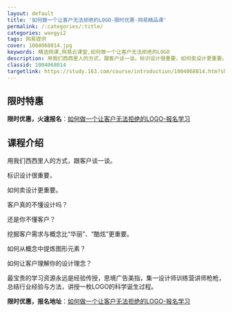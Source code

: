 ```yaml
---
layout: default
title: '如何做一个让客户无法拒绝的LOGO-限时优惠-网易精品课'
permalink: /:categories/:title/
categories: wangyi2
tags: 网易提供
cover: 1004068014.jpg
keywords: 精选网课,网易云课堂,如何做一个让客户无法拒绝的LOGO
description: 用我们西西里人的方式，跟客户谈一谈。标识设计很重要，如何卖设计更重要。客户真的不懂设计吗？还是你不懂客户？挖掘客户需求与
classid: 1004068014
targetlink: https://study.163.com/course/introduction/1004068014.htm?share=1&shareId=1025206652&utm_campaign=share&utm_medium=iphoneShare&utm_source=&utm_u=1025206652
---
```


## 限时特惠

**限时优惠，火速报名**：[如何做一个让客户无法拒绝的LOGO-报名学习](https://study.163.com/course/introduction/1004068014.htm?share=1&shareId=1025206652&utm_campaign=share&utm_medium=iphoneShare&utm_source=&utm_u=1025206652)

## 课程介绍

用我们西西里人的方式，跟客户谈一谈。



标识设计很重要，

如何卖设计更重要。

客户真的不懂设计吗？

还是你不懂客户？

挖掘客户需求与概念比“华丽”、“酷炫”更重要。

如何从概念中提炼图形元素？

如何让客户理解你的设计理念？　



最宝贵的学习资源永远是经验传授，思境广告美指，集一设计师训练营讲师枪枪，总结行业经验与方法，讲授一枚LOGO的科学诞生过程。

**限时优惠，报名地址**：[如何做一个让客户无法拒绝的LOGO-报名学习](https://study.163.com/course/introduction/1004068014.htm?share=1&shareId=1025206652&utm_campaign=share&utm_medium=iphoneShare&utm_source=&utm_u=1025206652)


